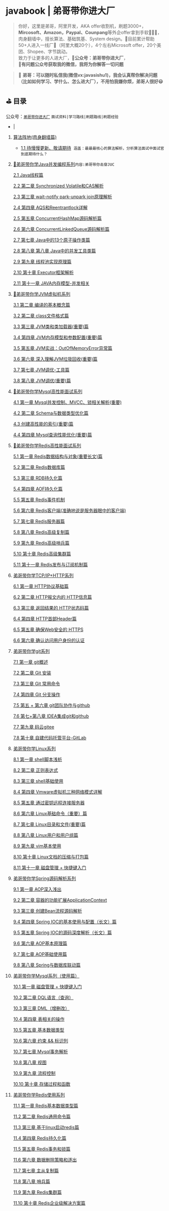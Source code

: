 # javabook | 弟哥带你进大厂
> 你好，这里是弟哥，阿里开发，AKA offer收割机，刷题3000+，**Mircosoft、Amazon，Paypal、Counpang**等外企offer拿到手软👊👊👊，肉身翻墙中，擅长算法、基础筑基、System design。💢目前累计帮助50+人进入一线厂💢（阿里大概20个），4个左右Microsoft offer，20个美团、Shopee、字节跳动。  
致力于让更多的人进大厂，**💢公众号：弟哥带你进大厂**，  
📌**有问题公众号获取我的微信，我将为你解答一切问题**

> 🚜 **弟哥：可以随时私信我(微信vx:javasishu1)，我会认真帮你解决问题（比如如何学习、学什么、怎么进大厂），不用怕我嫌你烦，弟哥人很好😃**

## ⛳ 目录
 公众号：[`弟哥带你进大厂`]() `面试资料|学习路线|刷题路线|刷题经验`  
 - |  

 

1.  [算法阵地(肉身翻墙篇)](https://github.com/fuzhengwei/CodeGuide#2-java)

    -   [1.1 待慢慢更新、敬请期待]()  `涵盖：最最最核心的算法解析，分析算法面试中面试官到底期待什么？`
   

2.  [💯弟哥带你学Java并发编程系列](https://github.com/dige000001/javabook/tree/main/dige_java/juc)`内容:弟哥带你击穿JUC`

    [2.1 Java线程篇](https://github.com/dige000001/javabook/blob/main/dige_java/juc/弟哥带你学并发系列%20第一章%20%20%20Java线程篇)  
    
    [2.2 第二章 Synchronized Volatile和CAS解析](https://github.com/dige000001/javabook/blob/main/dige_java/juc/弟哥带你学并发系列%20第二章%20%20%20Synchronized%20Volatile和CAS.md)  
    
    [2.3 第三章 wait-notify park-unpark join原理解析](https://github.com/dige000001/javabook/blob/main/dige_java/juc/弟哥带你学并发系列%20第三章%20%20%20wait-notify%20park-unpark%20join原理解析.md)
    
    [2.4 第四章 AQS和Reentrantlock详解](https://github.com/dige000001/javabook/blob/main/dige_java/juc/弟哥带你学并发系列%20第四章%20AQS和Reentrantlock详解.md)
    
    [2.5 第五章 ConcurrentHashMap源码解析篇](https://github.com/dige000001/javabook/blob/main/dige_java/juc/第五章%20ConcurrentHashMap源码解析篇.md)  
    
    [2.6 第六章 ConcurrentLinkedQueue源码解析篇](https://github.com/dige000001/javabook/blob/main/dige_java/juc/第六章%20ConcurrentLinkedQueue源码解析篇.md)      
    
    [2.7 第七章 Java中的13个原子操作类篇](https://github.com/dige000001/javabook/blob/main/dige_java/juc/第七章%20Java中的13个原子操作类篇.md)      
    
    [2.8 第八章 第八章 Java中的并发工具类篇](https://github.com/dige000001/javabook/blob/main/dige_java/juc/弟哥带你学并发系列%20第三章%20%20%20wait-notify%20park-unpark%20join原理解析.md)  
      
      [2.9 第九章 线程池实现原理篇](https://github.com/dige000001/javabook/blob/main/dige_java/juc/第九章%20线程池实现原理篇%20.md)  
      
    [2.10 第十章 Executor框架解析](https://github.com/dige000001/javabook/blob/main/dige_java/juc/第十章%20Executor框架解析.md)  
    
     [2.11 第十一章 JAVA内存模型-并发相关](https://github.com/dige000001/javabook/blob/main/dige_java/juc/第十一章%20JAVA内存模型-并发相关.md)
    

3.  [💯弟哥带你学JVM虚拟机系列](https://github.com/dige000001/javabook/tree/main/dige_java/jvm)

    [3.1 第二章 编译的基本概念篇](https://github.com/dige000001/javabook/blob/main/dige_java/jvm/弟哥带你学JVM虚拟机系列%20-%20第一章%20编译的基本概念篇.md)
    
    [3.2 第二章 class文件格式篇](https://github.com/dige000001/javabook/blob/main/dige_java/jvm/弟哥带你学JVM虚拟机系列%20-%20第二章%20class文件格式篇.md)
    
    [3.3 第三章 JVM类和类加载器(重要)篇](https://github.com/dige000001/javabook/blob/main/dige_java/jvm/弟哥带你学JVM虚拟机系列%20-%20第三章%20JVM类和类加载器(重要)篇.md)
    
    [3.4  第四章 JVM内存模型和参数配置(重要)篇](https://github.com/dige000001/javabook/blob/main/dige_java/jvm/《弟哥带你学JVM虚拟机系列》%20-%20第四章%20JVM内存模型和参数配置(重要)篇.md)
    
    [3.5 第五章 JVM实战：OutOfMemoryError异常篇](https://github.com/dige000001/javabook/blob/main/dige_java/jvm/弟哥带你学JVM虚拟机系列%20-%20第五章%20JVM实战：OutOfMemoryError异常篇.md)
    
    [3.6 第六章 深入理解JVM垃圾回收(重要)篇](https://github.com/dige000001/javabook/blob/main/dige_java/jvm/弟哥带你学JVM虚拟机系列%20-%20第六章%20深入理解JVM垃圾回收(重要)篇.md)
    
    [3.7 第七章 JVM调优-工具篇](https://github.com/dige000001/javabook/blob/main/dige_java/jvm/弟哥带你学JVM虚拟机系列%20-%20第七章%20JVM调优-工具篇.md)
    
    [3.8 第八章 JVM调优(重要)篇](https://github.com/dige000001/javabook/blob/main/dige_java/jvm/弟哥带你学JVM虚拟机系列%20-%20第八章%20JVM调优(重要)篇.md)
4.  [💯弟哥带你学Mysql高性能面试系列](https://github.com/dige000001/javabook/tree/main/dige_java/mysql_interview)

    [4.1 第一章 Mysql并发控制、MVCC、锁相关解析(重要)](https://github.com/dige000001/javabook/blob/main/dige_java/mysql_interview/第一章%20Mysql并发控制、MVCC、锁相关解析(重要).md)  
    
    [4.2 第二章 Schema与数据类型优化篇](https://github.com/dige000001/javabook/blob/main/dige_java/mysql_interview/%20第二章%20Schema与数据类型优化.md)  
    
    [4.3 创建高性能的索引(重要)篇](https://github.com/dige000001/javabook/blob/main/dige_java/mysql_interview/%20第三章%20创建高性能的索引(重要)篇.md)  
    
    [4.4 第四章 Mysql查询性能优化(重要)篇](https://github.com/dige000001/javabook/blob/main/dige_java/mysql_interview/第四章%20Mysql查询性能优化(重要)篇.md)
    

5.  [💯弟哥带你学Redis高性能面试系列](https://github.com/dige000001/javabook/tree/main/dige_java/redis_Interview)

    [5.1 第一章 Redis数据结构与对象(重要长文)篇](https://github.com/dige000001/javabook/blob/main/dige_java/redis_Interview/弟哥带你学Redis高级特性系列%20-%20第一章%20Redis数据结构与对象(重要长文)篇.md)
    
    [5.2 第二章 Redis数据库篇](https://github.com/dige000001/javabook/blob/main/dige_java/redis_Interview/弟哥带你学Redis高级特性系列%20-%20第二章%20Redis数据库篇.md)
    
    [5.3 第三章 RDB持久化篇](https://github.com/dige000001/javabook/blob/main/dige_java/redis_Interview/弟哥带你学Redis高级特性系列%20-%20第三章%20RDB持久化篇.md)
    
    [5.4 第四章 AOF持久化篇](https://github.com/dige000001/javabook/blob/main/dige_java/redis_Interview/弟哥带你学Redis高级特性系列%20-%20第四章%20AOF持久化篇.md)
    
    [5.5 第五章 Redis事件机制](https://github.com/dige000001/javabook/blob/main/dige_java/redis_Interview/弟哥带你学Redis高级特性系列%20-%20第五章%20Redis事件机制.md)
    
    [5.6 第六章 Redis客户端(准确地说是服务器眼中的客户端)](https://github.com/dige000001/javabook/blob/main/dige_java/redis_Interview/弟哥带你学Redis高级特性系列%20-%20第六章%20Redis客户端(准确地说是服务器眼中的客户端).md)
    
    [5.7 第七章 Redis服务器篇](https://github.com/dige000001/javabook/blob/main/dige_java/redis_Interview/弟哥带你学Redis高级特性系列%20-%20第七章%20Redis服务器篇.md)
    
    [5.8 第八章 Redis高级复制篇](https://github.com/dige000001/javabook/blob/main/dige_java/redis_Interview/弟哥带你学Redis高级特性系列%20-%20第八章%20Redis复制篇.md)
    
    [5.9 第九章 Redis高级哨兵篇](https://github.com/dige000001/javabook/blob/main/dige_java/redis_Interview/弟哥带你学Redis高级特性系列%20-%20第九章%20Redis哨兵篇.md)
    
    [5.10 第十章 Redis高级集群篇](https://github.com/dige000001/javabook/blob/main/dige_java/redis_Interview/弟哥带你学Redis高级特性系列%20-%20第十章%20Redis集群篇.md)
    
    [5.11 第十一章 Redis发布与订阅机制篇](https://github.com/dige000001/javabook/blob/main/dige_java/redis_Interview/《弟哥带你学Redis高级特性系列》%20-%20第十一章%20Redis发布与订阅机制篇.md)
    
6.  [弟哥带你学TCP/IP+HTTP系列](https://github.com/dige000001/javabook/tree/main/dige_java/redis_Interview)

    [6.1 第一章 HTTP协议基础篇](https://github.com/dige000001/javabook/blob/main/dige_java/tcp:ip_http/弟哥带你学HTTP系列%20-%20第一章%20HTTP协议基础.md)
    
    [6.2 第二章 HTTP报文内的 HTTP信息篇](https://github.com/dige000001/javabook/blob/mahttps://github.com/dige000001/javabook/blob/main/dige_java/tcp:ip_http/弟哥带你学HTTP系列%20-%20第二章%20HTTP报文内的%20HTTP信息.md)
    
    [6.3 第三章 返回结果的 HTTP状态码篇](https://github.com/dige000001/javabook/blob/main/dige_java/tcp:ip_http/弟哥带你学HTTP系列%20-%20第三章%20返回结果的%20HTTP状态码.md)
    
    [6.4 第四章 HTTP首部Header篇](https://github.com/dige000001/javabook/blob/main/dige_java/tcp:ip_http/弟哥带你学HTTP系列%20-%20第四章%20HTTP首部Header.md)
    
    [6.5 第五章 确保Web安全的 HTTPS](https://github.com/dige000001/javabook/blob/main/dige_java/tcp:ip_http/弟哥带你学HTTP系列%20-%20第五章%20确保Web安全的%20HTTPS.md)
    
    [6.6 第六章 确认访问用户身份的认证](https://github.com/dige000001/javabook/blob/main/dige_java/tcp:ip_http/弟哥带你学HTTP系列%20-%20第六章%20确认访问用户身份的认证.md)
    
7.  [弟哥带你学git系列](https://github.com/dige000001/javabook/tree/main/dige_java/git)

    [7.1 第一章 git概述](https://github.com/dige000001/javabook/blob/main/dige_java/git/弟哥带你学git系列%20-%20第一章%20git概述.md)
    
    [7.2 第二章 Git 安装](https://github.com/dige000001/javabook/blob/main/dige_java/git/弟哥带你学git系列%20-%20第2章%20Git%20安装.md)
    
    [7.3  第三章 Git 常用命令](https://github.com/dige000001/javabook/blob/main/dige_java/git/弟哥带你学git系列%20-%20第%203%20章%20Git%20常用命令.md)
    
    [7.4 第四章 Git 分支操作](https://github.com/dige000001/javabook/blob/main/dige_java/git/弟哥带你学git系列%20-%20第%204%20章%20Git%20分支操作.md)
    
    [7.5 第五 + 第六章 git团队协作与github](https://github.com/dige000001/javabook/blob/main/dige_java/git/弟哥带你学git系列%20-%20第五%20%2B%20第六章%20git团队协作与github.md)
    
    [7.6 第七+第八章 IDEA集成git和github](https://github.com/dige000001/javabook/blob/main/dige_java/git/弟哥带你学git系列%20-%20第七%2B第八章%20IDEA集成git和github.md)
    
    [7.7 第九章 码云gitee](https://github.com/dige000001/javabook/blob/main/dige_java/git/弟哥带你学git系列%20-%20第九章%20码云gitee.md)
    
    [7.8 第十章 自建代码托管平台-GitLab](https://github.com/dige000001/javabook/blob/main/dige_java/git/《弟哥带你学git系列》%20-%20第十章%20自建代码托管平台-GitLab.md)


8.  [弟哥带你学Linux系列](https://github.com/dige000001/javabook/tree/main/dige_java/linux)

    [8.1 第一章 shell脚本浅析](https://github.com/dige000001/javabook/blob/main/dige_java/linux/弟哥带你学Linux系列%20-%20第一章%20shell脚本浅析.md)
    
    [8.2 第二章 正则表达式](https://github.com/dige000001/javabook/blob/main/dige_java/linux/弟哥带你学Linux系列%20-%20第二章%20正则表达式.md)
    
    [8.3  第三章 shell基础使用](https://github.com/dige000001/javabook/blob/main/dige_java/linux/弟哥带你学Linux系列%20-%20第三章%20shell基础使用.md)
    
    [8.4 第四章 Vmware虚拟机三种网络模式详解](https://github.com/dige000001/javabook/blob/main/dige_java/linux/弟哥带你学Linux系列%20-%20第四章%20Vmware虚拟机三种网络模式详解.md)
    
    [8.5 第五章 通过密钥远程连接服务器](https://github.com/dige000001/javabook/blob/main/dige_java/linux/弟哥带你学Linux系列%20-%20第五章%20通过密钥远程连接服务器%20.md)
    
    [8.6 第六章 Linux基础命令（重要）篇](https://github.com/dige000001/javabook/blob/main/dige_java/linux/弟哥带你学Linux系列%20-%20第六章%20Linux基础命令（重要）篇.md)
    
    [8.7 第七章 Linux目录和文件(重要)篇](https://github.com/dige000001/javabook/blob/main/dige_java/linux/弟哥带你学Linux系列%20-%20第七章%20%20Linux目录和文件(重要)篇.md)
    
    [8.8 第八章 Linux用户和用户组篇](https://github.com/dige000001/javabook/blob/main/dige_java/linux/弟哥带你学Linux系列%20-%20第八章%20%20Linux用户和用户组篇.md)    
    
    [8.9  第九章 vim基本使用](https://github.com/dige000001/javabook/blob/main/dige_java/linux/《弟哥带你学Linux系列》%20-%20第九章%20vim基本使用.md)
    
    [8.10 第十章 Linux文档的压缩与打包篇](https://github.com/dige000001/javabook/blob/main/dige_java/linux/弟哥带你学Linux系列%20-%20第十章%20Linux文档的压缩与打包篇.md)
    
    [8.11  第十一章 磁盘管理 + 快捷键入门](https://github.com/dige000001/javabook/blob/main/dige_java/linux/弟哥带你学Linux系列%20-%20第十一章%20磁盘管理%20%2B%20快捷键入门.md)    

9.  [弟哥带你学Spring源码解析系列](https://github.com/dige000001/javabook/tree/main/dige_java/spring_core)

    [9.1 第一章 AOP深入浅出](https://github.com/dige000001/javabook/blob/main/dige_java/spring_core/弟哥带你学Spring源码解析系列%20-%20第一章%20AOP深入浅出.md)
    
    [9.2 第二章 容器的功能扩展ApplicationContext](https://github.com/dige000001/javabook/blob/main/dige_java/spring_core/弟哥带你学Spring源码解析系列%20-%20第二章%20容器的功能扩展ApplicationContext%20.md)
    
    [9.3  第三章 创建Bean流程源码解析](https://github.com/dige000001/javabook/blob/main/dige_java/spring_core/弟哥带你学Spring源码解析系列%20-%20第三章%20创建Bean流程源码解析.md)
    
    [9.4 第四章 Spring IOC的基本使用与配置（长文）篇](https://github.com/dige000001/javabook/blob/main/dige_java/spring_core/弟哥带你学Spring源码解析系列%20-%20第四章%20Spring%20IOC的基本使用与配置（长文）篇.md)
    
    [9.5 第五章 Spring IOC的源码深度解析（长文）篇](https://github.com/dige000001/javabook/blob/main/dige_java/spring_core/弟哥带你学Spring源码解析系列%20-%20第五章%20Spring%20IOC的源码深度解析（长文）篇.md)
    
    [9.6 第六章 AOP基本原理篇](https://github.com/dige000001/javabook/blob/main/dige_java/spring_core/弟哥带你学Spring源码解析系列%20-%20第六章%20AOP基本原理篇.md)
    
    [9.7 第七章 AOP基础使用篇](https://github.com/dige000001/javabook/blob/main/dige_java/spring_core/弟哥带你学Spring源码解析系列%20-%20第七章%20AOP基础使用篇.md)
    
    [9.8 第八章 Spring与数据库联动篇](https://github.com/dige000001/javabook/blob/main/dige_java/spring_core/《弟哥带你学Spring源码解析系列》%20-%20第八章%20Spring与数据库联动篇.md)    
    
0.  [弟哥带你学Mysql系列（使用篇）](https://github.com/dige000001/javabook/tree/main/dige_java/mysql_use)

    [10.1 第一章 磁盘管理 + 快捷键入门](https://github.com/dige000001/javabook/blob/main/dige_java/mysql_use/弟哥带你学Mysql系列%20-%20第一章%20磁盘管理%20%2B%20快捷键入门.md)
    
    [10.2 第二章 DQL语言（查询）](https://github.com/dige000001/javabook/blob/main/dige_java/mysql_use/弟哥带你学Mysql系列%20-%20第二章%20DQL语言（查询）.md)
    
    [10.3  第三章 DML（增删改）](https://github.com/dige000001/javabook/blob/main/dige_java/mysql_use/弟哥带你学Mysql系列%20-%20第三章%20DML（增删改）.md)
    
    [10.4 第四章 表相关的操作](https://github.com/dige000001/javabook/blob/main/dige_java/mysql_use/弟哥带你学Mysql系列%20-%20第四章%20DML（增删改）.md)
    
    [10.5 第五章 基本数据类型](https://github.com/dige000001/javabook/blob/main/dige_java/mysql_use/弟哥带你学Mysql系列%20-%20第五章%20DML（增删改）.md)
    
    [10.6 第六章 约束 && 标识列](https://github.com/dige000001/javabook/blob/main/dige_java/mysql_use/弟哥带你学Mysql系列%20-%20第六章%20约束%20%26%26%20标识列.md)
    
    [10.7 第七章 Mysql事务解析](https://github.com/dige000001/javabook/blob/main/dige_java/mysql_use/弟哥带你学Mysql系列%20-%20第七章%20Mysql事务解析.md)
    
    [10.8 第八章 视图](https://github.com/dige000001/javabook/blob/main/dige_java/mysql_use/弟哥带你学Mysql系列%20-%20第八章%20视图.md)   
    
    [10.9 第九章 流程控制](https://github.com/dige000001/javabook/blob/main/dige_java/mysql_use/弟哥带你学Mysql系列%20-%20第九章%20流程控制.md)
    
    [10.10 第十章 存储过程和函数](https://github.com/dige000001/javabook/blob/main/dige_java/mysql_use/弟哥带你学Mysql系列%20-%20第十章%20存储过程和函数.md)  
9.  [弟哥带你学Redis使用系列 ](https://github.com/dige000001/javabook/tree/main/dige_java/redis)

    [11.1 第一章 Redis基本数据类型篇](https://github.com/dige000001/javabook/blob/main/dige_java/redis/弟哥带你学Redis系列%20-%20第一章%20Redis基本数据类型篇.md)
    
    [11.2 第二章 Redis通用命令篇](https://github.com/dige000001/javabook/blob/main/dige_java/redis/弟哥带你学Redis系列%20-%20第二章%20Redis通用命令篇.md)
    
    [11.3 第三章 基于linux启动redis篇](https://github.com/dige000001/javabook/blob/main/dige_java/redis/弟哥带你学Redis系列%20-%20第三章%20基于linux启动redis篇.md)
    
    [11.4 第四章 Redis持久化篇](https://github.com/dige000001/javabook/blob/main/dige_java/redis/弟哥带你学Redis系列%20-%20第四章%20Redis持久化篇.md)
    
    [11.5 第五章 Redis事务和锁篇](https://github.com/dige000001/javabook/blob/main/dige_java/redis/弟哥带你学Redis系列%20-%20第五章%20Redis事务和锁篇.md)
    
    [11.6 第六章 数据删除策略和逐出](https://github.com/dige000001/javabook/blob/main/dige_java/redis/《弟哥带你学Redis系列》%20-%20第六章%20数据删除策略和逐出.md)
    
    [11.7 第七章 主从复制篇](https://github.com/dige000001/javabook/blob/main/dige_java/redis/弟哥带你学Redis系列%20-%20第七章%20主从复制篇.md)
    
    [11.8 第八章 哨兵篇](https://github.com/dige000001/javabook/blob/main/dige_java/redis/弟哥带你学Redis系列%20-%20第八章%20哨兵篇%20.md)  
    
    [11.9 第九章 Redis集群篇](https://github.com/dige000001/javabook/blob/main/dige_java/redis/弟哥带你学Redis系列%20-%20第九章%20Redis集群篇%20.md)
    
    [11.10 第十章 Redis企业级解决方案篇](https://github.com/dige000001/javabook/blob/main/dige_java/redis/弟哥带你学Redis系列%20-%20第十章%20Redis企业级解决方案篇%20.md)
    
    
